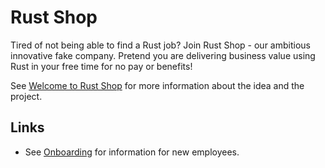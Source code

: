 # Rust Shop

Tired of not being able to find a Rust job? Join Rust Shop -
our ambitious innovative fake company. Pretend you are delivering
business value using Rust in your free time for no pay or benefits!

See [Welcome to Rust Shop](https://github.com/rustshop/rustshop/discussions/1)
for more information about the idea and the project.


## Links

* See [Onboarding](ONBOARDING.md) for information for new employees.
